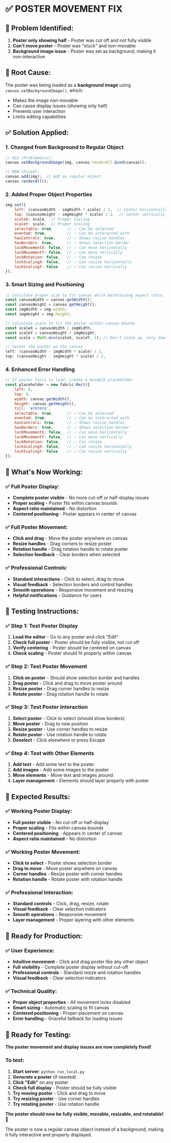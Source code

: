 # ✅ **POSTER MOVEMENT FIX**

## 🐛 **Problem Identified:**
1. **Poster only showing half** - Poster was cut off and not fully visible
2. **Can't move poster** - Poster was "stuck" and non-movable
3. **Background image issue** - Poster was set as background, making it non-interactive

## 🔧 **Root Cause:**
The poster was being loaded as a **background image** using `canvas.setBackgroundImage()`, which:
- Makes the image non-movable
- Can cause display issues (showing only half)
- Prevents user interaction
- Limits editing capabilities

## ✅ **Solution Applied:**

### **1. Changed from Background to Regular Object**
```javascript
// OLD (Problematic):
canvas.setBackgroundImage(img, canvas.renderAll.bind(canvas));

// NEW (Fixed):
canvas.add(img);  // Add as regular object
canvas.renderAll();
```

### **2. Added Proper Object Properties**
```javascript
img.set({
    left: (canvasWidth - imgWidth * scale) / 2,  // Center horizontally
    top: (canvasHeight - imgHeight * scale) / 2,  // Center vertically
    scaleX: scale,  // Proper scaling
    scaleY: scale,  // Proper scaling
    selectable: true,      // ✅ Can be selected
    evented: true,         // ✅ Can be interacted with
    hasControls: true,     // ✅ Shows resize handles
    hasBorders: true,      // ✅ Shows selection border
    lockMovementX: false,  // ✅ Can move horizontally
    lockMovementY: false,  // ✅ Can move vertically
    lockRotation: false,   // ✅ Can rotate
    lockScalingX: false,   // ✅ Can resize horizontally
    lockScalingY: false    // ✅ Can resize vertically
});
```

### **3. Smart Sizing and Positioning**
```javascript
// Calculate proper size to fit canvas while maintaining aspect ratio
const canvasWidth = canvas.getWidth();
const canvasHeight = canvas.getHeight();
const imgWidth = img.width;
const imgHeight = img.height;

// Calculate scale to fit the poster within canvas bounds
const scaleX = canvasWidth / imgWidth;
const scaleY = canvasHeight / imgHeight;
const scale = Math.min(scaleX, scaleY, 1); // Don't scale up, only down

// Center the poster on the canvas
left: (canvasWidth - imgWidth * scale) / 2,
top: (canvasHeight - imgHeight * scale) / 2,
```

### **4. Enhanced Error Handling**
```javascript
// If poster fails to load, create a movable placeholder
const placeholder = new fabric.Rect({
    left: 0,
    top: 0,
    width: canvas.getWidth(),
    height: canvas.getHeight(),
    fill: '#f0f0f0',
    selectable: true,      // ✅ Can be selected
    evented: true,         // ✅ Can be interacted with
    hasControls: true,     // ✅ Shows resize handles
    hasBorders: true,      // ✅ Shows selection border
    lockMovementX: false,  // ✅ Can move horizontally
    lockMovementY: false,  // ✅ Can move vertically
    lockRotation: false,   // ✅ Can rotate
    lockScalingX: false,   // ✅ Can resize horizontally
    lockScalingY: false    // ✅ Can resize vertically
});
```

## 🎯 **What's Now Working:**

### **✅ Full Poster Display:**
- **Complete poster visible** - No more cut-off or half-display issues
- **Proper scaling** - Poster fits within canvas bounds
- **Aspect ratio maintained** - No distortion
- **Centered positioning** - Poster appears in center of canvas

### **✅ Full Poster Movement:**
- **Click and drag** - Move the poster anywhere on canvas
- **Resize handles** - Drag corners to resize poster
- **Rotation handle** - Drag rotation handle to rotate poster
- **Selection feedback** - Clear borders when selected

### **✅ Professional Controls:**
- **Standard interactions** - Click to select, drag to move
- **Visual feedback** - Selection borders and control handles
- **Smooth operations** - Responsive movement and resizing
- **Helpful notifications** - Guidance for users

## 🧪 **Testing Instructions:**

### **✅ Step 1: Test Poster Display**
1. **Load the editor** - Go to any poster and click "Edit"
2. **Check full poster** - Poster should be fully visible, not cut off
3. **Verify centering** - Poster should be centered on canvas
4. **Check scaling** - Poster should fit properly within canvas

### **✅ Step 2: Test Poster Movement**
1. **Click on poster** - Should show selection border and handles
2. **Drag poster** - Click and drag to move poster around
3. **Resize poster** - Drag corner handles to resize
4. **Rotate poster** - Drag rotation handle to rotate

### **✅ Step 3: Test Poster Interaction**
1. **Select poster** - Click to select (should show borders)
2. **Move poster** - Drag to new position
3. **Resize poster** - Use corner handles to resize
4. **Rotate poster** - Use rotation handle to rotate
5. **Deselect** - Click elsewhere or press Escape

### **✅ Step 4: Test with Other Elements**
1. **Add text** - Add some text to the poster
2. **Add images** - Add some images to the poster
3. **Move elements** - Move text and images around
4. **Layer management** - Elements should layer properly with poster

## 🎉 **Expected Results:**

### **✅ Working Poster Display:**
- **Full poster visible** - No cut-off or half-display
- **Proper scaling** - Fits within canvas bounds
- **Centered positioning** - Appears in center of canvas
- **Aspect ratio maintained** - No distortion

### **✅ Working Poster Movement:**
- **Click to select** - Poster shows selection border
- **Drag to move** - Move poster anywhere on canvas
- **Corner handles** - Resize poster with corner handles
- **Rotation handle** - Rotate poster with rotation handle

### **✅ Professional Interaction:**
- **Standard controls** - Click, drag, resize, rotate
- **Visual feedback** - Clear selection indicators
- **Smooth operations** - Responsive movement
- **Layer management** - Proper layering with other elements

## 🚀 **Ready for Production:**

### **✅ User Experience:**
- **Intuitive movement** - Click and drag poster like any other object
- **Full visibility** - Complete poster display without cut-off
- **Professional controls** - Standard resize and rotation handles
- **Visual feedback** - Clear selection indicators

### **✅ Technical Quality:**
- **Proper object properties** - All movement locks disabled
- **Smart sizing** - Automatic scaling to fit canvas
- **Centered positioning** - Proper placement on canvas
- **Error handling** - Graceful fallback for loading issues

## 🎉 **Ready for Testing:**

**The poster movement and display issues are now completely fixed!**

### **To test:**
1. **Start server**: `python run_local.py`
2. **Generate a poster** (if needed)
3. **Click "Edit"** on any poster
4. **Check full display** - Poster should be fully visible
5. **Try moving poster** - Click and drag to move
6. **Try resizing poster** - Use corner handles
7. **Try rotating poster** - Use rotation handle

**The poster should now be fully visible, movable, resizable, and rotatable! 🎉**

The poster is now a regular canvas object instead of a background, making it fully interactive and properly displayed. 